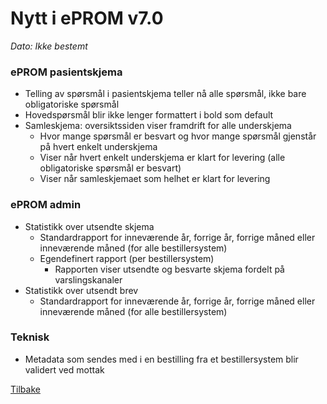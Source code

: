 # Nytt i ePROM v7.0
*Dato: Ikke bestemt*

### ePROM pasientskjema
* Telling av spørsmål i pasientskjema teller nå alle spørsmål, ikke bare obligatoriske spørsmål
* Hovedspørsmål blir ikke lenger formattert i bold som default 
* Samleskjema: oversiktssiden viser framdrift for alle underskjema
  * Hvor mange spørsmål er besvart og hvor mange spørsmål gjenstår på hvert enkelt underskjema
  * Viser når hvert enkelt underskjema er klart for levering (alle obligatoriske spørsmål er besvart)
  * Viser når samleskjemaet som helhet er klart for levering


### ePROM admin
* Statistikk over utsendte skjema
  * Standardrapport for inneværende år, forrige år, forrige måned eller inneværende måned (for alle bestillersystem)
  * Egendefinert rapport (per bestillersystem)
    * Rapporten viser utsendte og besvarte skjema fordelt på varslingskanaler 
* Statistikk over utsendt brev
  * Standardrapport for inneværende år, forrige år, forrige måned eller inneværende måned (for alle bestillersystem)
 
### Teknisk
* Metadata som sendes med i en bestilling fra et bestillersystem blir validert ved mottak


[Tilbake](./Releaselist)

